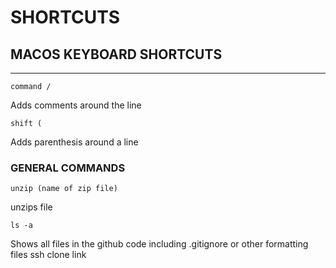 # SHORTCUTS

## MACOS KEYBOARD SHORTCUTS
-----
```
command / 
```
Adds comments around the line 

```
shift ( 
```
Adds parenthesis around a line

### GENERAL COMMANDS
```
unzip (name of zip file)
```
unzips file 

```
ls -a
```
Shows all files in the github code including .gitignore or other formatting files ssh clone link

